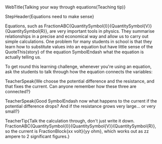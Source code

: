 WebTitle{Talking your way through equations(Teaching tip)}

StepHeader{Equations need to make sense}

Equations, such as FractionABC{QuantitySymbol{I}}{QuantitySymbol{V}}{QuantitySymbol{R}}, are very important tools in physics. They summarise relationships in a precise and economical way and allow us to carry out simple calculations. One problem for many students in school is that they learn how to substitute values into an equation but have little sense of the QuoteThis{story} of the equation SymbolEndash what the equation is actually telling us.

To get round this learning challenge, whenever you're using an equation, ask the students to talk through how the equation connects the variables:

TeacherSpeak{We choose the potential difference and the resistance, and that fixes the current. Can anyone remember how these three are connected?}

TeacherSpeak{Good SymbolEndash now what happens to the current if the potential difference drops? And if the resistance grows very large&hellip; or very small?}

TeacherTip{Talk the calculation through, don't just write it down. FractionABC{QuantitySymbol{I}}{QuantitySymbol{V}}{QuantitySymbol{R}}, so the current is FractionBlock{xx volt}{yy ohm}, which works out as  zz ampere to 2 significant figures.}

